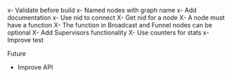 x- Validate before build
x- Named nodes with graph name
x- Add documentation
x- Use nid to connect
X- Get nid for a node
X- A node must have a function
X- The function in Broadcast and Funnel nodes can be optional
X- Add Supervisors functionality
X- Use counters for stats
x- Improve test

Future
- Improve API
